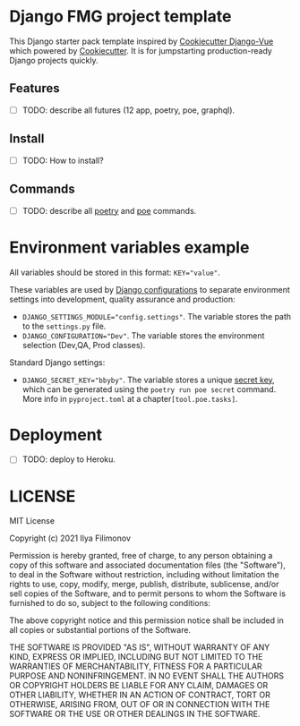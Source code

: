 # Django FMG project template

This Django starter pack template inspired by [Cookiecutter Django-Vue](https://github.com/vchaptsev/cookiecutter-django-vue) which powered by [Cookiecutter](https://github.com/cookiecutter/cookiecutter). It is for jumpstarting production-ready Django projects quickly.

## Features

- [ ] TODO: describe all futures (12 app, poetry, poe, graphql).

## Install

- [ ] TODO: How to install?

## Commands

- [ ] TODO: describe all [poetry](https://python-poetry.org/) and [poe](https://github.com/nat-n/poethepoet) commands.

# Environment variables example

All variables should be stored in this format: `KEY="value"`.

These variables are used by [Django configurations](https://django-configurations.readthedocs.io/en/stable/) to separate
environment settings into development, quality assurance and production:

- `DJANGO_SETTINGS_MODULE="config.settings"`. The variable stores the path to the `settings.py` file.
- `DJANGO_CONFIGURATION="Dev"`. The variable stores the environment selection (Dev,QA, Prod classes).

Standard Django settings:

- `DJANGO_SECRET_KEY="bbyby"`. The variable stores a
  unique [secret key](https://docs.djangoproject.com/en/3.2/ref/settings/#std:setting-SECRET_KEY), which can be
  generated using the `poetry run poe secret` command. More info in `pyproject.toml` at a chapter`[tool.poe.tasks]`.

# Deployment

- [ ] TODO: deploy to Heroku.

# LICENSE

MIT License

Copyright (c) 2021 Ilya Filimonov

Permission is hereby granted, free of charge, to any person obtaining a copy of this software and associated
documentation files (the "Software"), to deal in the Software without restriction, including without limitation the
rights to use, copy, modify, merge, publish, distribute, sublicense, and/or sell copies of the Software, and to permit
persons to whom the Software is furnished to do so, subject to the following conditions:

The above copyright notice and this permission notice shall be included in all copies or substantial portions of the
Software.

THE SOFTWARE IS PROVIDED "AS IS", WITHOUT WARRANTY OF ANY KIND, EXPRESS OR IMPLIED, INCLUDING BUT NOT LIMITED TO THE
WARRANTIES OF MERCHANTABILITY, FITNESS FOR A PARTICULAR PURPOSE AND NONINFRINGEMENT. IN NO EVENT SHALL THE AUTHORS OR
COPYRIGHT HOLDERS BE LIABLE FOR ANY CLAIM, DAMAGES OR OTHER LIABILITY, WHETHER IN AN ACTION OF CONTRACT, TORT OR
OTHERWISE, ARISING FROM, OUT OF OR IN CONNECTION WITH THE SOFTWARE OR THE USE OR OTHER DEALINGS IN THE SOFTWARE.
